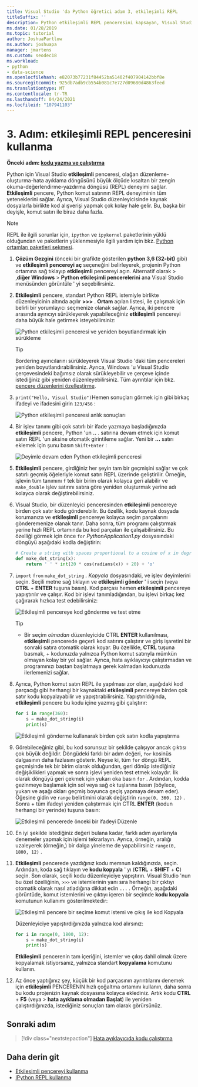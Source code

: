 ```yaml
---
title: Visual Studio 'da Python öğretici adım 3, etkileşimli REPL
titleSuffix: ''
description: Python etkileşimli REPL penceresini kapsayan, Visual Studio 'da Python özelliklerine yönelik temel bir izlenecek adım 3.
ms.date: 01/28/2019
ms.topic: tutorial
author: JoshuaPartlow
ms.author: joshuapa
manager: jmartens
ms.custom: seodec18
ms.workload:
- python
- data-science
ms.openlocfilehash: e82073b77231f84452ba51402f407904142bbf8e
ms.sourcegitcommit: 925db7adb9cb554b081c7e727d09680d4863feed
ms.translationtype: MT
ms.contentlocale: tr-TR
ms.lasthandoff: 04/24/2021
ms.locfileid: "107941103"
---
```

# <a name="step-3-use-the-interactive-repl-window"></a>3. Adım: etkileşimli REPL penceresini kullanma

**Önceki adım: [kodu yazma ve çalıştırma](tutorial-working-with-python-in-visual-studio-step-02-writing-code.md)**

Python için Visual Studio **etkileşimli** penceresi, olağan düzenleme-oluşturma-hata ayıklama döngüsünü büyük ölçüde kısaltan bir zengin okuma-değerlendirme-yazdırma döngüsü (REPL) deneyimi sağlar. **Etkileşimli** pencere, Python komut satırının REPL deneyiminin tüm yeteneklerini sağlar. Ayrıca, Visual Studio düzenleyicisinde kaynak dosyalarla birlikte kod alışverişi yapmak çok kolay hale gelir. Bu, başka bir deyişle, komut satırı ile biraz daha fazla.

> [!NOTE]
> REPL ile ilgili sorunlar için, `ipython` ve `ipykernel` paketlerinin yüklü olduğundan ve paketlerin yüklenmesiyle ilgili yardım için bkz. [Python ortamları paketleri sekmesi](./python-environments-window-tab-reference.md#packages-tab).

1. **Çözüm Gezgini** (önceki bir grafikte gösterilen **python 3,6 (32-bit)** gibi) ve **etkileşimli pencereyi aç** seçeneğini belirleyerek, projenin Python ortamına sağ tıklayıp **etkileşimli** pencereyi açın. Alternatif olarak   >  ,**diğer Windows**  >  **Python etkileşimli pencerelerini** ana Visual Studio menüsünden görüntüle ' yi seçebilirsiniz.

1. **Etkileşimli** pencere, standart Python REPL istemiyle birlikte düzenleyicinin altında açılır **>>>** . **Ortam** açılan listesi, ile çalışmak için belirli bir yorumlayıcı seçmenize olanak sağlar. Ayrıca, iki pencere arasında ayırıcıyı sürükleyerek yapabileceğiniz **etkileşimli** pencereyi daha büyük hale getirmek isteyebilirsiniz:

    ![Python etkileşimli penceresi ve yeniden boyutlandırmak için sürükleme](media/vs-getting-started-python-11-interactive1b.png)

    > [!Tip]
    > Bordering ayırıcılarını sürükleyerek Visual Studio 'daki tüm pencereleri yeniden boyutlandırabilirsiniz. Ayrıca, Windows 'u Visual Studio çerçevesindeki bağımsız olarak sürükleyebilir ve çerçeve içinde istediğiniz gibi yeniden düzenleyebilirsiniz. Tüm ayrıntılar için bkz. [pencere düzenlerini özelleştirme](../ide/customizing-window-layouts-in-visual-studio.md).

1. `print("Hello, Visual Studio")`Hemen sonuçları görmek için gibi birkaç ifadeyi ve ifadesini girin `123/456` :

    ![Python etkileşimli penceresi anlık sonuçları](media/vs-getting-started-python-12-interactive2.png)

1. Bir işlev tanımı gibi çok satırlı bir ifade yazmaya başladığınızda **etkileşimli** pencere, Python 'un **..** . satırına devam etmek için komut satırı REPL 'un aksine otomatik girintileme sağlar. Yeni bir **...** satırı eklemek için şunu basın `Shift+Enter` :

    ![Deyimle devam eden Python etkileşimli penceresi](media/vs-getting-started-python-13-interactive3.png)

1. **Etkileşimli** pencere, girdiğiniz her şeyin tam bir geçmişini sağlar ve çok satırlı geçmiş öğeleriyle komut satırı REPL üzerinde geliştirilir. Örneğin, işlevin tüm tanımını `f` tek bir birim olarak kolayca geri alabilir ve `make_double` işlev satırını satıra göre yeniden oluşturmak yerine adı kolayca olarak değiştirebilirsiniz.

1. Visual Studio, bir düzenleyici penceresinden **etkileşimli** pencereye birden çok satır kodu gönderebilir. Bu özellik, kodu kaynak dosyada korumanıza ve **etkileşimli** pencereye kolayca seçim parçalarını gönderemenize olanak tanır. Daha sonra, tüm programı çalıştırmak yerine hızlı REPL ortamında bu kod parçaları ile çalışabilirsiniz. Bu özelliği görmek için önce `for` *PythonApplication1.py* dosyasındaki döngüyü aşağıdaki kodla değiştirin:

    ```python
    # Create a string with spaces proportional to a cosine of x in degrees
    def make_dot_string(x):
        return ' ' * int(20 * cos(radians(x)) + 20) + 'o'
    ```

1. `import` `from` `make_dot_string` *. Kopyala* dosyasındaki, ve işlev deyimlerini seçin. Seçili metne sağ tıklayın ve **etkileşimli gönder** ' i seçin (veya **CTRL** + **ENTER** tuşuna basın). Kod parçası hemen **etkileşimli** pencereye yapıştırılır ve çalışır. Kod bir işlevi tanımladığından, bu işlevi birkaç kez çağırarak hızlıca test edebilirsiniz:

    ![Etkileşimli pencereye kod gönderme ve test etme](media/vs-getting-started-python-14-interactive4.png)

    > [!Tip]
    >  + Bir seçim *olmadan* düzenleyicide CTRL **ENTER** kullanılması, **etkileşimli** pencerede geçerli kod satırını çalıştırır ve giriş işaretini bir sonraki satıra otomatik olarak koyar. Bu özellikle, **CTRL** tuşuna basmak, +  kodunuzda yalnızca Python komut satırıyla mümkün olmayan kolay bir yol sağlar. Ayrıca, hata ayıklayıcıyı çalıştırmadan ve programınızı baştan başlatmaya gerek kalmadan kodunuzda ilerlemenizi sağlar.

1. Ayrıca, Python komut satırı REPL ile yapılması zor olan, aşağıdaki kod parçacığı gibi herhangi bir kaynaktaki **etkileşimli** pencereye birden çok satır kodu kopyalayabilir ve yapıştırabilirsiniz. Yapıştırıldığında, **etkileşimli** pencere bu kodu içine yazmış gibi çalıştırır:

    ```python
    for i in range(360):
        s = make_dot_string(i)
        print(s)
    ```

    ![Etkileşimli gönderme kullanarak birden çok satırı kodla yapıştırma](media/vs-getting-started-python-15-interactive5.png)

1. Görebileceğiniz gibi, bu kod sorunsuz bir şekilde çalışıyor ancak çıktısı çok büyük değildir. Döngüdeki farklı bir adım değeri, `for` kosinüs dalgasının daha fazlasını gösterir. Neyse ki, tüm `for` döngü REPL geçmişinde tek bir birim olarak olduğundan, geri dönüp istediğiniz değişiklikleri yapmak ve sonra işlevi yeniden test etmek kolaydır. İlk olarak döngüyü geri çekmek için yukarı oka basın `for` . Ardından, kodda gezinmeye başlamak için sol veya sağ ok tuşlarına basın (böylece, yukarı ve aşağı okları geçmiş boyunca geçiş yapmaya devam eder). Öğesine gidin ve `range` belirtimini olarak değiştirin `range(0, 360, 12)` . Sonra  + tüm ifadeyi yeniden çalıştırmak için CTRL **ENTER** (kodun herhangi bir yerinde) tuşuna basın:

    ![Etkileşimli pencerede önceki bir ifadeyi Düzenle](media/vs-getting-started-python-16-interactive6.png)

1. En iyi şekilde istediğiniz değeri bulana kadar, farklı adım ayarlarıyla denemeler yapmak için işlemi tekrarlayın. Ayrıca, örneğin, aralığı uzaleyerek (örneğin,) bir dalga yineleme de yapabilirsiniz `range(0, 1800, 12)` .

1. **Etkileşimli** pencerede yazdığınız kodu memnun kaldığınızda, seçin. Ardından, koda sağ tıklayın ve **kodu kopyala** ' yı (**CTRL** + **SHIFT** + **C**) seçin. Son olarak, seçili kodu düzenleyiciye yapıştırın. Visual Studio 'nun bu özel özelliğinin, `>>>` ve istemlerinin yanı sıra herhangi bir çıktıyı otomatik olarak nasıl atladığına dikkat edin `...` . Örneğin, aşağıdaki görüntüde, komut istemlerini ve çıktıyı içeren bir seçimde **kodu kopyala** komutunun kullanımı gösterilmektedir:

    ![Etkileşimli pencere bir seçime komut istemi ve çıkış ile kod Kopyala](media/vs-getting-started-python-17-interactive7.png)

    Düzenleyiciye yapıştırdığınızda yalnızca kod alırsınız:

    ```python
    for i in range(0, 1800, 12):
        s = make_dot_string(i)
        print(s)
    ```

    **Etkileşimli** pencerenin tam içeriğini, istemler ve çıkış dahil olmak üzere kopyalamak istiyorsanız, yalnızca standart **kopyalama** komutunu kullanın.

1. Az önce yaptığınız şey, küçük bir kod parçasının ayrıntılarını denemek için **etkileşimli** PENCERENIN hızlı çoğaltma ortamını kullanın, daha sonra bu kodu projenizin kaynak dosyasına kolayca eklediniz. Artık kodu **CTRL** + **F5** (veya   >  **hata ayıklama olmadan Başlat**) ile yeniden çalıştırdığınızda, istediğiniz sonuçları tam olarak görürsünüz.

## <a name="next-step"></a>Sonraki adım

> [!div class="nextstepaction"]
> [Hata ayıklayıcıda kodu çalıştırma](tutorial-working-with-python-in-visual-studio-step-04-debugging.md)

## <a name="go-deeper"></a>Daha derin git

- [Etkileşimli pencereyi kullanma](python-interactive-repl-in-visual-studio.md)
- [IPython REPL kullanma](interactive-repl-ipython.md)